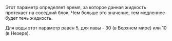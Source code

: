 Этот параметр определяет время, за которое данная жидкость протекает на соседний блок. Чем больше это значение, тем медленнее будет течь жидкость.

Для воды этот параметр равен 5, для лавы - 30 (в Верхнем мире) или 10 (в Незере).